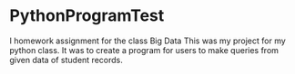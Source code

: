 # PythonProgramTest
I homework assignment for the class Big Data
This was my project for my python class. It was to create a program for users to make queries from given data of student records.
